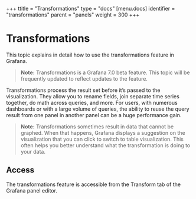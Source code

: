 +++
ttitle = "Transformations"
type = "docs"
[menu.docs]
identifier = "transformations"
parent = "panels"
weight = 300
+++

# Transformations

This topic explains in detail how to use the transformations feature in Grafana.

> **Note:** Transformations is a Grafana 7.0 beta feature. This topic will be frequently updated to reflect updates to the feature.

Transformations process the result set before it’s passed to the visualization. They allow you to rename fields, join separate time series together, do math across queries, and more. For users, with numerous dashboards or with a large volume of queries, the ability to reuse the query result from one panel in another panel can be a huge performance gain.

> **Note:** Transformations sometimes result in data that cannot be graphed. When that happens, Grafana displays a suggestion on the visualization that you can click to switch to table visualization. This often helps you better understand what the transformation is doing to your data.

## Access

The transformations feature is accessible from the Transform tab of the Grafana panel editor.
